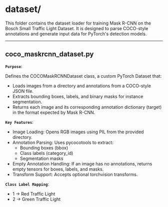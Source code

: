 # dataset/

This folder contains the dataset loader for training Mask R-CNN on the Bosch Small Traffic Light Dataset. It is designed to parse COCO-style annotations and generate input data for PyTorch's detection models.

---

## coco_maskrcnn_dataset.py
**`Purpose`**:

Defines the COCOMaskRCNNDataset class, a custom PyTorch Dataset that:
- Loads images from a directory and annotations from a COCO-style JSON file.
- Extracts bounding boxes, labels, and binary masks for instance segmentation.
- Returns each image and its corresponding annotation dictionary (target) in the format expected by Mask R-CNN.

**`Key Features`**:
- Image Loading: Opens RGB images using PIL from the provided directory.
- Annotation Parsing: Uses pycocotools to extract:
  - Bounding boxes (bbox)
  - Class labels (category_id)
  - Segmentation masks
- Empty Annotation Handling: If an image has no annotations, returns empty tensors for boxes, labels, and masks.
- Transform Support: Accepts optional torchvision transforms.

**`Class Label Mapping`**:
- 1 → Red Traffic Light
- 2 → Green Traffic Light



